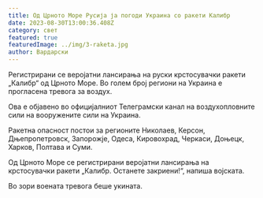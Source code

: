 ```yaml
---
title: Од Црното Море Русија ја погоди Украина со ракети Калибр
date: 2023-08-30T13:00:36.408Z
category: свет
featured: true
featuredImage: ../img/3-raketa.jpg
author: Вардарски
---
```

Регистрирани се веројатни лансирања на руски крстосувачки ракети „Калибр“ од Црното Море. Во голем број региони на Украина е прогласена тревога за воздух.

Ова е објавено во официјалниот Телеграмски канал на воздухопловните сили на вооружените сили на Украина.

Ракетна опасност постои за регионите Николаев, Керсон, Дњепропетровск, Запорожје, Одеса, Кировохрад, Черкаси, Доњецк, Харков, Полтава и Суми.

Од Црното Море се регистрирани веројатни лансирања на крстосувачки ракети „Калибр. Останете закриени!“, напиша војската.

Во зори воената тревога беше укината.